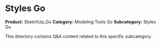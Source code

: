 # Styles Go

**Product:** SketchUp_Go
**Category:** Modeling Tools Go
**Subcategory:** Styles Go

This directory contains Q&A content related to this specific subcategory.
